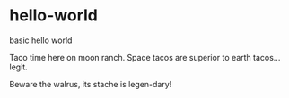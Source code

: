 # hello-world
basic hello world 

Taco time here on moon ranch. Space tacos are superior to earth tacos... legit.

Beware the walrus, its stache is legen-dary!

